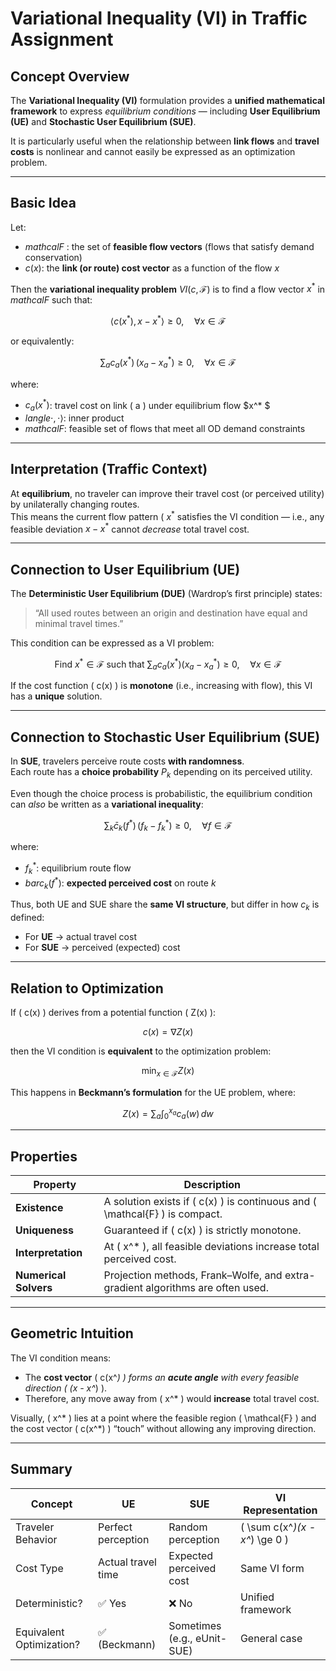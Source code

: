 # Variational Inequality (VI) in Traffic Assignment

## Concept Overview

The **Variational Inequality (VI)** formulation provides a **unified mathematical framework** to express *equilibrium conditions* — including **User Equilibrium (UE)** and **Stochastic User Equilibrium (SUE)**.

It is particularly useful when the relationship between **link flows** and **travel costs** is nonlinear and cannot easily be expressed as an optimization problem.

---

##  Basic Idea

Let:
- $mathcal{F}$ : the set of **feasible flow vectors** (flows that satisfy demand conservation)
- $c(x)$: the **link (or route) cost vector** as a function of the flow $x$

Then the **variational inequality problem**  ${VI}(c, \mathcal{F})$  is to find a flow vector  $x^*$ in $mathcal{F}$ such that:

$$
\langle c(x^*), \, x - x^* \rangle \ge 0, \quad \forall x \in \mathcal{F}
$$

or equivalently:

$$
\sum_{a} c_a(x^*) \, (x_a - x_a^*) \ge 0, \quad \forall x \in \mathcal{F}
$$

where:
- $c_a(x^*)$: travel cost on link \( a \) under equilibrium flow $x^* $
- $langle \cdot, \cdot \rangle$: inner product
- $mathcal{F}$: feasible set of flows that meet all OD demand constraints

---

##  Interpretation (Traffic Context)

At **equilibrium**, no traveler can improve their travel cost (or perceived utility) by unilaterally changing routes.  
This means the current flow pattern \( $x^*$ satisfies the VI condition — i.e., any feasible deviation $x - x^*$ cannot *decrease* total travel cost.

---

## Connection to User Equilibrium (UE)

The **Deterministic User Equilibrium (DUE)** (Wardrop’s first principle) states:

> “All used routes between an origin and destination have equal and minimal travel times.”

This condition can be expressed as a VI problem:

$$
\text{Find } x^* \in \mathcal{F} \text{ such that } 
\sum_{a} c_a(x^*) (x_a - x_a^*) \ge 0, \quad \forall x \in \mathcal{F}
$$

If the cost function \( c(x) \) is **monotone** (i.e., increasing with flow), this VI has a **unique** solution.

---

## Connection to Stochastic User Equilibrium (SUE)

In **SUE**, travelers perceive route costs **with randomness**.  
Each route has a **choice probability** $P_k$ depending on its perceived utility.

Even though the choice process is probabilistic, the equilibrium condition can *also* be written as a **variational inequality**:

$$
\sum_{k} \bar{c}_k(f^*) \, (f_k - f_k^*) \ge 0, \quad \forall f \in \mathcal{F}
$$

where:
- $f_k^*$: equilibrium route flow  
- $bar{c}_k(f^*)$: **expected perceived cost** on route  $k$ 

Thus, both UE and SUE share the **same VI structure**, but differ in how  $c_k$  is defined:
- For **UE** → actual travel cost  
- For **SUE** → perceived (expected) cost

---

##  Relation to Optimization

If \( c(x) \) derives from a potential function \( Z(x) \):

$$
c(x) = \nabla Z(x)
$$

then the VI condition is **equivalent** to the optimization problem:

$$
\min_{x \in \mathcal{F}} Z(x)
$$

This happens in **Beckmann’s formulation** for the UE problem, where:

$$
Z(x) = \sum_a \int_0^{x_a} c_a(w) \, dw
$$

---

##  Properties

| Property | Description |
|-----------|--------------|
| **Existence** | A solution exists if \( c(x) \) is continuous and \( \mathcal{F} \) is compact. |
| **Uniqueness** | Guaranteed if \( c(x) \) is strictly monotone. |
| **Interpretation** | At \( x^* \), all feasible deviations increase total perceived cost. |
| **Numerical Solvers** | Projection methods, Frank–Wolfe, and extra-gradient algorithms are often used. |

---

##  Geometric Intuition

The VI condition means:
- The **cost vector** \( c(x^*) \) forms an **acute angle** with every feasible direction \( (x - x^*) \).
- Therefore, any move away from \( x^* \) would **increase** total travel cost.

Visually, \( x^* \) lies at a point where the feasible region \( \mathcal{F} \) and the cost vector \( c(x^*) \) “touch” without allowing any improving direction.

---

##  Summary

| Concept | UE | SUE | VI Representation |
|----------|----|-----|-------------------|
| Traveler Behavior | Perfect perception | Random perception | \( \sum c(x^*)(x - x^*) \ge 0 \) |
| Cost Type | Actual travel time | Expected perceived cost | Same VI form |
| Deterministic? | ✅ Yes | ❌ No | Unified framework |
| Equivalent Optimization? | ✅ (Beckmann) | Sometimes (e.g., eUnit-SUE) | General case |

